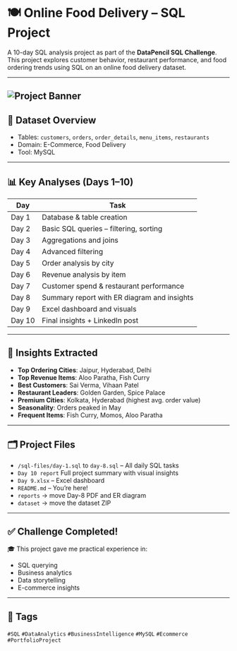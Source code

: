 # 🍽️ Online Food Delivery – SQL Project

A 10-day SQL analysis project as part of the **DataPencil SQL Challenge**.  
This project explores customer behavior, restaurant performance, and food ordering trends using SQL on an online food delivery dataset.

---
![Project Banner](./banner.png)
---

## 📁 Dataset Overview

- Tables: `customers`, `orders`, `order_details`, `menu_items`, `restaurants`
- Domain: E-Commerce, Food Delivery
- Tool: MySQL

---

## 📊 Key Analyses (Days 1–10)

| Day | Task |
|-----|------|
| Day 1 | Database & table creation |
| Day 2 | Basic SQL queries – filtering, sorting |
| Day 3 | Aggregations and joins |
| Day 4 | Advanced filtering |
| Day 5 | Order analysis by city |
| Day 6 | Revenue analysis by item |
| Day 7 | Customer spend & restaurant performance |
| Day 8 | Summary report with ER diagram and insights |
| Day 9 | Excel dashboard and visuals |
| Day 10 | Final insights + LinkedIn post |

---

## 📌 Insights Extracted

- **Top Ordering Cities**: Jaipur, Hyderabad, Delhi  
- **Top Revenue Items**: Aloo Paratha, Fish Curry  
- **Best Customers**: Sai Verma, Vihaan Patel  
- **Restaurant Leaders**: Golden Garden, Spice Palace  
- **Premium Cities**: Kolkata, Hyderabad (highest avg. order value)  
- **Seasonality**: Orders peaked in May  
- **Frequent Items**: Fish Curry, Momos, Aloo Paratha

---

## 🗂️ Project Files

- `/sql-files/day-1.sql` to `day-8.sql` – All daily SQL tasks
- `Day 10 report` Full project summary with visual insights
- `Day 9.xlsx` – Excel dashboard
- `README.md` – You’re here!
- `reports` → move Day-8 PDF and ER diagram
- `dataset` → move the dataset ZIP

---

## ✅ Challenge Completed!

🎓 This project gave me practical experience in:
- SQL querying
- Business analytics
- Data storytelling
- E-commerce insights

---
## 🔖 Tags

`#SQL` `#DataAnalytics` `#BusinessIntelligence` `#MySQL` `#Ecommerce` `#PortfolioProject`
